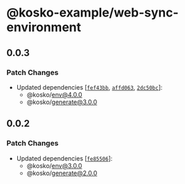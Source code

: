 # @kosko-example/web-sync-environment

## 0.0.3

### Patch Changes

- Updated dependencies [[`fef43bb`](https://github.com/tommy351/kosko/commit/fef43bbde55c5c2c48b0a81c71014513e83a7ad2), [`affd063`](https://github.com/tommy351/kosko/commit/affd0632bc31033864cbc49620bee870d46437c8), [`2dc50bc`](https://github.com/tommy351/kosko/commit/2dc50bc7f7c9ac1fa474121e772c1789637506bf)]:
  - @kosko/env@4.0.0
  - @kosko/generate@3.0.0

## 0.0.2

### Patch Changes

- Updated dependencies [[`fe85506`](https://github.com/tommy351/kosko/commit/fe8550688d7fe53f006bb64b8dd925348facef04)]:
  - @kosko/env@3.0.0
  - @kosko/generate@2.0.0
